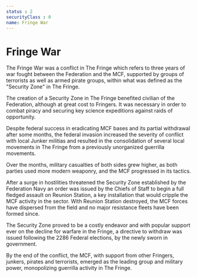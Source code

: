 ```yaml
---
status : 2
securityClass : 0
name: Fringe War
---
```



# Fringe War

The Fringe War was a conflict in The Fringe which refers to three years of war fought between the Federation and the MCF, supported by groups of terrorists as well as armed pirate groups, within what was defined as the "Security Zone" in The Fringe.

The creation of a Security Zone in The Fringe benefited civilian of the Federation, although at great cost to Fringers. It was necessary in order to combat piracy and securing key science expeditions against raids of opportunity.

Despite federal success in eradicating MCF bases and its partial withdrawal after some months, the federal invasion increased the severity of conflict with local Junker militias and resulted in the consolidation of several local movements in The Fringe from a previously unorganized guerrilla movements.

Over the months, military casualties of both sides grew higher, as both parties used more modern weaponry, and the MCF progressed in its tactics.

After a surge in hostilities threatened the Security Zone established by the Federation Navy an order was issued by the Chiefs of Staff to begin a full fledged assault on Reunion Station, a key installation that would cripple the MCF activity in the sector. With Reunion Station destroyed, the MCF forces have dispersed from the field and no major resistance fleets have been formed since.

The Security Zone proved to be a costly endeavor and with popular support ever on the decline for warfare in the Fringe, a directive to withdraw was issued following the 2286 Federal elections, by the newly sworn in government.

By the end of the conflict, the MCF, with support from other Fringers, junkers, pirates and terrorists, emerged as the leading group and military power, monopolizing guerrilla activity in The Fringe.
